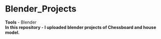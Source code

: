 # Blender_Projects
<b>Tools</b> - Blender<br>
<b>In this repository<b> - I uploaded blender projects of Chessboard and house model. 
